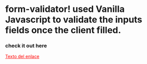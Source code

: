 <h1> form-validator!
used Vanilla Javascript to validate the inputs fields once the client filled.


### check it out here
<a href="https://validati0nform.netlify.app" style="color: red;">Texto del enlace</a>
